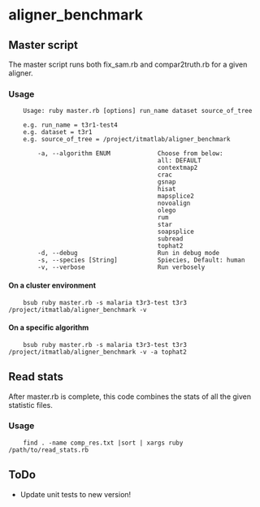 # aligner_benchmark

## Master script

The master script runs both fix_sam.rb and compar2truth.rb for a given aligner.

### Usage
        Usage: ruby master.rb [options] run_name dataset source_of_tree

        e.g. run_name = t3r1-test4
        e.g. dataset = t3r1
        e.g. source_of_tree = /project/itmatlab/aligner_benchmark

            -a, --algorithm ENUM             Choose from below:
                                             all: DEFAULT
                                             contextmap2
                                             crac
                                             gsnap
                                             hisat
                                             mapsplice2
                                             novoalign
                                             olego
                                             rum
                                             star
                                             soapsplice
                                             subread
                                             tophat2
            -d, --debug                      Run in debug mode
            -s, --species [String]           Spiecies, Default: human
            -v, --verbose                    Run verbosely


#### On a cluster environment
        bsub ruby master.rb -s malaria t3r3-test t3r3 /project/itmatlab/aligner_benchmark -v

#### On a specific algorithm
        bsub ruby master.rb -s malaria t3r3-test t3r3  /project/itmatlab/aligner_benchmark -v -a tophat2

## Read stats

After master.rb is complete, this code combines the stats of all the given statistic files.

### Usage

        find . -name comp_res.txt |sort | xargs ruby /path/to/read_stats.rb


## ToDo

* Update unit tests to new version!


